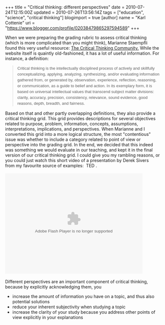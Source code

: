 +++
title = "Critical thinking: different perspectives"
date = 2010-07-24T12:15:00Z
updated = 2010-07-26T13:56:14Z
tags = ["education", "science", "critical thinking"]
blogimport = true 
[author]
	name = "Karl Cottenie"
	uri = "https://www.blogger.com/profile/02038479865297594589"
+++

When we were preparing the grading rubric to assess critical thinking (which is more complicated than you might think), Marianne Staempfli found this very useful resource: <a href="http://www.criticalthinking.org/">The Critical Thinking Community.</a>&nbsp;While the website itself is&nbsp;quaintly old-fashioned, it has a lot of useful information. For instance, a definition:<br /><blockquote><span class="Apple-style-span" style="font-family: Arial, Helvetica, sans-serif; font-size: 13px; line-height: 19px;">Critical thinking is the intellectually disciplined process of actively and skillfully conceptualizing, applying, analyzing, synthesizing, and/or evaluating information gathered from, or generated by, observation, experience, reflection, reasoning, or communication, as a guide to belief and action. In its exemplary form, it is based on universal intellectual values that transcend subject matter divisions: clarity, accuracy, precision, consistency, relevance, sound evidence, good reasons, depth, breadth, and fairness.</span></blockquote>Based on that and other partly overlapping definitions, they also provide a critical thinking grid. This grid provides descriptions for several objectives related to purpose, problem, information, concepts, assumptions, interpretations, implications, and perspectives. When Marianne and I converted this grid into a more logical structure, the most "contentious" issue was whether to include a category related to point of view or perspective into the grading grid. In the end, we decided that this indeed was something we would evaluate in our teaching, and kept it in the final version of our critical thinking grid. I could give you my rambling reasons, or you could just watch this short video of a presentation by&nbsp;Derek Sivers from&nbsp;my&nbsp;favourite&nbsp;source of examples: &nbsp;TED .<br /><br /><object height="326" width="446"><param name="movie" value="http://video.ted.com/assets/player/swf/EmbedPlayer.swf"></param><param name="allowFullScreen" value="true" /><param name="allowScriptAccess" value="always"/><param name="wmode" value="transparent"></param><param name="bgColor" value="#ffffff"></param><param name="flashvars" value="vu=http://video.ted.com/talks/dynamic/DerekSivers_2009I-medium.flv&amp;su=http://images.ted.com/images/ted/tedindex/embed-posters/DerekSivers-2009I.embed_thumbnail.jpg&amp;vw=432&amp;vh=240&amp;ap=0&amp;ti=755&amp;introDuration=15330&amp;adDuration=4000&amp;postAdDuration=830&amp;adKeys=talk=derek_sivers_weird_or_just_different;year=2009;theme=the_power_of_cities;theme=unconventional_explanations;event=TEDIndia+2009;&amp;preAdTag=tconf.ted/embed;tile=1;sz=512x288;" /><embed src="http://video.ted.com/assets/player/swf/EmbedPlayer.swf" pluginspace="http://www.macromedia.com/go/getflashplayer" type="application/x-shockwave-flash" wmode="transparent" bgColor="#ffffff" width="446" height="326" allowFullScreen="true" allowScriptAccess="always" flashvars="vu=http://video.ted.com/talks/dynamic/DerekSivers_2009I-medium.flv&amp;su=http://images.ted.com/images/ted/tedindex/embed-posters/DerekSivers-2009I.embed_thumbnail.jpg&amp;vw=432&amp;vh=240&amp;ap=0&amp;ti=755&amp;introDuration=15330&amp;adDuration=4000&amp;postAdDuration=830&amp;adKeys=talk=derek_sivers_weird_or_just_different;year=2009;theme=the_power_of_cities;theme=unconventional_explanations;event=TEDIndia+2009;"></embed></object><br /><br />Different perspectives are an important component of critical thinking, because by explicitly acknowledging them, you<br /><ul><li>increase the amount of information you have on a topic, and thus also potential solutions</li><li>reduce your inherent subjectivity when studying a topic</li><li>increase the clarity of your study because you address other points of view explicitly in your explanations</li></ul>
